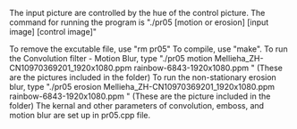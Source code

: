 The input picture are controlled by the hue of the control picture. 
The command for running the program is "./pr05 [motion or erosion] [input image] [control image]"

To remove the excutable file, use  "rm pr05"
To compile, use "make". 
To run the Convolution filter - Motion Blur, type "./pr05 motion Mellieha_ZH-CN10970369201_1920x1080.ppm rainbow-6843-1920x1080.ppm " (These are the pictures included in the folder)
To run the non-stationary erosion blur, type "./pr05 erosion Mellieha_ZH-CN10970369201_1920x1080.ppm rainbow-6843-1920x1080.ppm " (These are the picture included in the folder)
The kernal and other parameters of convolution, emboss, and motion blur are set up in pr05.cpp file.

